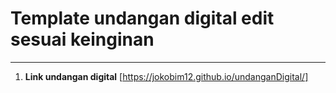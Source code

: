 # Template undangan digital edit sesuai keinginan
---

1. **Link undangan digital**
   [https://jokobim12.github.io/undanganDigital/]
